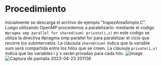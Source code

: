 # Procedimiento
Inicialmente se descarga el archivo de ejemplo "trapezAreaSimple.C".
Luego utilizando OpenMP procedemos a paralelizarlo:
mediante el codigo ```#pragma omp parallel for shared(sum) private(i,x)``` en este codigo se utiliza la directiva #pragma omp parallel for para paralelizar el ciclo que recorre los subintervalos.
La cláusula ```shared(sum)``` indica que la variable sum será compartida entre los hilos que se creen.
La cláusula ```private(i,x)``` indica que las variables i y x serán privadas para cada hilo.
![image](https://user-images.githubusercontent.com/82180254/233878395-f34f19da-3b9b-443f-99ad-4df75afbd941.png)
![Captura de pantalla 2023-04-23 201136](https://user-images.githubusercontent.com/82180254/233878409-ee39c055-7fff-4f3d-ab9c-f84c97fd9aeb.png)
